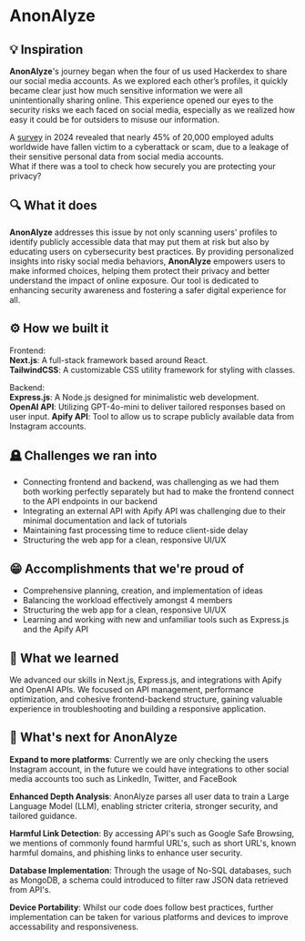 # AnonAlyze

## 💡 Inspiration
**AnonAlyze**'s journey began when the four of us used Hackerdex to share our social media accounts. As we explored each other’s profiles, it quickly became clear just how much sensitive information we were all unintentionally sharing online. This experience opened our eyes to the security risks we each faced on social media, especially as we realized how easy it could be for outsiders to misuse our information.

A [survey](https://nypost.com/2024/09/26/lifestyle/nearly-half-of-employed-people-have-fallen-victim-to-cyberattack-or-scam/?utm_source=chatgpt.com) in 2024 revealed that nearly 45% of 20,000 employed adults worldwide have fallen victim to a cyberattack or scam, due to a leakage of their sensitive personal data from social media accounts.  
What if there was a tool to check how securely you are protecting your privacy?


## 🔍 What it does

**AnonAlyze** addresses this issue by not only scanning users' profiles to identify publicly accessible data that may put them at risk but also by educating users on cybersecurity best practices. By providing personalized insights into risky social media behaviors, **AnonAlyze** empowers users to make informed choices, helping them protect their privacy and better understand the impact of online exposure. Our tool is dedicated to enhancing security awareness and fostering a safer digital experience for all.

## ⚙️ How we built it

Frontend:  
 **Next.js**: A full-stack framework based around React.  
 **TailwindCSS**: A customizable CSS utility framework for styling with classes.

Backend:  
**Express.js**: A Node.js designed for minimalistic web development.   
**OpenAI API**: Utilizing GPT-4o-mini to deliver tailored responses based on user input.
**Apify API**: Tool to allow us to scrape publicly available data from Instagram accounts.

## 🪦 Challenges we ran into
  - Connecting frontend and backend, was challenging as we had them both working perfectly separately but had to make the frontend connect to the API endpoints in our backend
  - Integrating an external API with Apify API was challenging due to their minimal documentation and lack of tutorials
  - Maintaining fast processing time to reduce client-side delay
  - Structuring the web app for a clean, responsive UI/UX

## 😁 Accomplishments that we're proud of
  - Comprehensive planning, creation, and implementation of ideas
  - Balancing the workload effectively amongst 4 members
  - Structuring the web app for a clean, responsive UI/UX
  - Learning and working with new and unfamiliar tools such as Express.js and the Apify API

## 📖 What we learned
We advanced our skills in Next.js, Express.js, and integrations with Apify and OpenAI APIs. We focused on API management, performance optimization, and cohesive frontend-backend structure, gaining valuable experience in troubleshooting and building a responsive application.

## 🤔 What's next for AnonAlyze
**Expand to more platforms**: Currently we are only checking the users Instagram account, in the future we could have integrations to other social media accounts too such as LinkedIn, Twitter, and FaceBook

**Enhanced Depth Analysis**: AnonAlyze parses all user data to train a Large Language Model (LLM), enabling stricter criteria, stronger security, and tailored guidance.

**Harmful Link Detection**: By accessing API's such as Google Safe Browsing, we mentions of commonly found harmful URL's, such as short URL's, known harmful domains, and phishing links to enhance user security. 

**Database Implementation**: Through the usage of No-SQL databases, such as MongoDB, a schema could introduced to filter raw JSON data retrieved from API's.

**Device Portability**: Whilst our code does follow best practices, further implementation can be taken for various platforms and devices to improve accessability and responsiveness.
